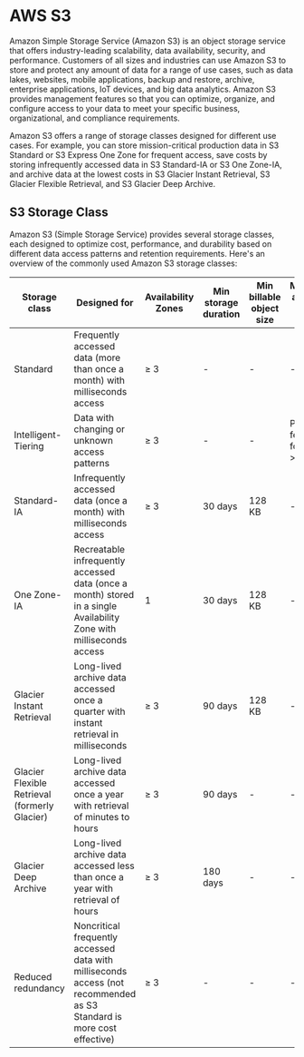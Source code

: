 # AWS S3
Amazon Simple Storage Service (Amazon S3) is an object storage service that offers industry-leading scalability, data availability, security, and performance. Customers of all sizes and industries can use Amazon S3 to store and protect any amount of data for a range of use cases, such as data lakes, websites, mobile applications, backup and restore, archive, enterprise applications, IoT devices, and big data analytics. Amazon S3 provides management features so that you can optimize, organize, and configure access to your data to meet your specific business, organizational, and compliance requirements.

Amazon S3 offers a range of storage classes designed for different use cases. For example, you can store mission-critical production data in S3 Standard or S3 Express One Zone for frequent access, save costs by storing infrequently accessed data in S3 Standard-IA or S3 One Zone-IA, and archive data at the lowest costs in S3 Glacier Instant Retrieval, S3 Glacier Flexible Retrieval, and S3 Glacier Deep Archive.

## S3 Storage Class
Amazon S3 (Simple Storage Service) provides several storage classes, each designed to optimize cost, performance, and durability based on different data access patterns and retention requirements. Here's an overview of the commonly used Amazon S3 storage classes:

| Storage class                                 | Designed for                                                                                                          | Availability Zones | Min storage duration | Min billable object size | Monitoring and auto-tiering fees            | Retrieval fees    |   |
|-----------------------------------------------|-----------------------------------------------------------------------------------------------------------------------|--------------------|----------------------|--------------------------|---------------------------------------------|-------------------|---|
| Standard                                      | Frequently accessed data (more than once a month) with milliseconds access                                            | ≥ 3                | -                    | -                        | -                                           | -                 |   |
| Intelligent-Tiering                           | Data with changing or unknown access patterns                                                                         | ≥ 3                | -                    | -                        | Per-object fees apply for objects >= 128 KB | -                 |   |
| Standard-IA                                   | Infrequently accessed data (once a month) with milliseconds access                                                    | ≥ 3                | 30 days              | 128 KB                   | -                                           | Per-GB fees apply |   |
| One Zone-IA                                   | Recreatable infrequently accessed data (once a month) stored in a single Availability Zone with milliseconds access   | 1                  | 30 days              | 128 KB                   | -                                           | Per-GB fees apply |   |
| Glacier Instant Retrieval                     | Long-lived archive data accessed once a quarter with instant retrieval in milliseconds                                | ≥ 3                | 90 days              | 128 KB                   | -                                           | Per-GB fees apply |   |
| Glacier Flexible Retrieval (formerly Glacier) | Long-lived archive data accessed once a year with retrieval of minutes to hours                                       | ≥ 3                | 90 days              | -                        | -                                           | Per-GB fees apply |   |
| Glacier Deep Archive                          | Long-lived archive data accessed less than once a year with retrieval of hours                                        | ≥ 3                | 180 days             | -                        | -                                           | Per-GB fees apply |   |
| Reduced redundancy                            | Noncritical frequently accessed data with milliseconds access (not recommended as S3 Standard is more cost effective) | ≥ 3                | -                    | -                        | -                                           | Per-GB fees apply |   |



